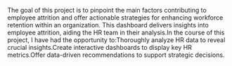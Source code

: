 The goal of this project is to pinpoint the main factors contributing to employee attrition and offer actionable strategies for enhancing workforce retention within an organization. This dashboard delivers insights into employee attrition, aiding the HR team in their analysis.In the course of this project, I have had the opportunity to:Thoroughly analyze HR data to reveal crucial insights.Create interactive dashboards to display key HR metrics.Offer data-driven recommendations to support strategic decisions.
